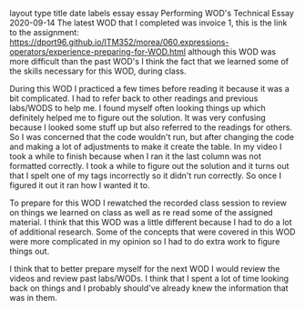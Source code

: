 layout	type	title	date	labels
essay
essay
Performing WOD's Technical Essay
2020-09-14
The latest WOD that I completed was invoice 1, this is the link to the assignment: https://dport96.github.io/ITM352/morea/060.expressions-operators/experience-preparing-for-WOD.html although this WOD was more difficult than the past WOD's I think the fact that we learned some of the skills necessary for this WOD, during class.

During this WOD I practiced a few times before reading it because it was a bit complicated. I had to refer back to other readings and previous labs/WODS to help me. I found myself often looking things up which definitely helped me to figure out the solution. It was very confusing because I looked some stuff up but also referred to the readings for others. So I was concerned that the code wouldn't run, but after changing the code and making a lot of adjustments to make it create the table. In my video I took a while to finish because when I ran it the last column was not formatted correctly. I took a while to figure out the solution and it turns out that I spelt one of my tags incorrectly so it didn't run correctly. So once I figured it out it ran how I wanted it to.

To prepare for this WOD I rewatched the recorded class session to review on things we learned on class as well as re read some of the assigned material. I think that this WOD was a little different because I had to do a lot of additional research. Some of the concepts that were covered in this WOD were more complicated in my opinion so I had to do extra work to figure things out.

I think that to better prepare myself for the next WOD I would review the videos and review past labs/WODs. I think that I spent a lot of time looking back on things and I probably should've already knew the information that was in them.
